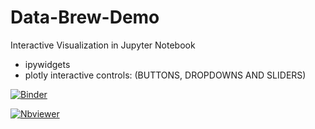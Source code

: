 # Data-Brew-Demo
Interactive Visualization in Jupyter Notebook

- ipywidgets
- plotly interactive controls: (BUTTONS, DROPDOWNS AND SLIDERS)


[![Binder](https://mybinder.org/badge.svg)](https://mybinder.org/v2/gh/lalajz/Data-Brew-Demo/master?filepath=Cars_exploration.ipynb)

[![Nbviewer](https://github.com/jupyter/design/blob/master/logos/Badges/nbviewer_badge.svg)](http://nbviewer.jupyter.org/github/lalajz/Data-Brew-Demo/blob/master/plotly_interactive.ipynb)

